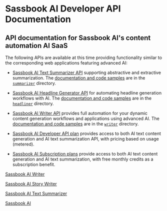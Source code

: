 # Sassbook AI Developer API Documentation

## API documentation for Sassbook AI's content automation AI SaaS


The following APIs are available at this time providing functionality similar
to the corresponding web applications featuring advanced AI:

* [Sassbook AI Text Summarizer API](https://sassbook.com/ai-text-summarizer-api "AI summary generator API supporting both extractive and abstractive summarization") supporting abstractive and extractive summarization. The [documentation and code samples](./summarizer) are in the [`summarizer`](./summarizer) directory.

* [Sassbook AI Headline Generator API](https://sassbook.com/ai-headline-generator-api "AI headline generator API to automatically generate great headlines, titles, and taglines using AI") for automating headline generation workflows with AI. The [documentation and code samples](./headliner) are in the [`headliner`](./headliner) directory.

* [Sassbook AI Writer API](https://sassbook.com/ai-text-generator-api "AI content generator API for full content generation automation") provides full automation for your dynamic content generation workflows and applications using advanced AI. The [documentation and code samples](./writer) are in the [`writer`](./writer) directory.
  
* [Sassbook AI Developer API plan](https://sassbook.com/developer-api "AI text content generator API and AI text summarizer API for content automation") provides
  access to both AI text content generation and AI text summarization API, with pricing based on usage (metered). 

* [Sassbook AI Subscription plans](https://sassbook.com/pricing "AI text content generator and AI text summarizer web applications for content automation") provide  access to both AI text content generation and AI text summarization, with free monthly credits as a subscription benefit. 

[Sassbook AI Writer](https://sassbook.com/ai-writer "Sassbook AI Writer web application featuring state-of-the-art automatic content generation")

[Sassbook AI Story Writer](https://sassbook.com/ai-story-writer "Sassbook AI Story Writeris the number one web application for story writing assistance")

[Sassbook AI Text Summarizer](https://sassbook.com/ai-summarizer "Sassbook AI Text Summarizer web application featuring state-of-the-art automatic text summarization")

[Sassbook AI](https://sassbook.com "AI Summarizer, AI Headline Generator, AI Writer, and AI Story Writer - State-of-the-art Content Automation with AI")
